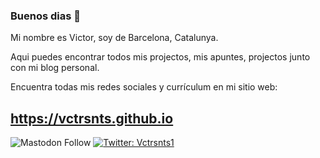 ### Buenos dias 👋

Mi nombre es Victor, soy de Barcelona, Catalunya.

Aqui puedes encontrar todos mis projectos, mis apuntes, projectos junto con mi blog personal.

Encuentra todas mis redes sociales y currículum en mi sitio web:

## https://vctrsnts.github.io

![Mastodon Follow](https://img.shields.io/mastodon/follow/109296138787742008?domain=https%3A%2F%2Fmastodon.online&style=social)
[![Twitter: Vctrsnts1](https://img.shields.io/twitter/follow/Vctrsnts1?style=social)](https://twitter.com/Vctrsnts1)





